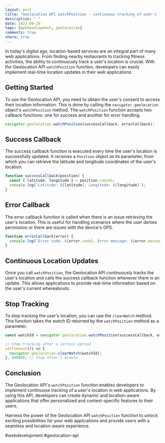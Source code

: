 ```yaml
---
layout: post
title: "Geolocation API watchPosition - continuous tracking of user's location"
description: " "
date: 2023-09-29
tags: [webdevelopment, geolocation]
comments: true
share: true
---
```


In today's digital age, location-based services are an integral part of many web applications. From finding nearby restaurants to tracking fitness activities, the ability to continuously track a user's location is crucial. With the Geolocation API `watchPosition` function, developers can easily implement real-time location updates in their web applications.

## Getting Started

To use the Geolocation API, you need to obtain the user's consent to access their location information. This is done by calling the `navigator.geolocation` object's `watchPosition` method. The `watchPosition` function accepts two callback functions: one for success and another for error handling.

```javascript
navigator.geolocation.watchPosition(successCallback, errorCallback);
```

## Success Callback

The success callback function is executed every time the user's location is successfully updated. It receives a `Position` object as its parameter, from which you can retrieve the latitude and longitude coordinates of the user's location.

```javascript
function successCallback(position) {
  const { latitude, longitude } = position.coords;
  console.log(`Latitude: ${latitude}, Longitude: ${longitude}`);
}
```

## Error Callback

The error callback function is called when there is an issue retrieving the user's location. This is useful for handling scenarios where the user denies permission or there are issues with the device's GPS.

```javascript
function errorCallback(error) {
  console.log(`Error code: ${error.code}, Error message: ${error.message}`);
}
```

## Continuous Location Updates

Once you call `watchPosition`, the Geolocation API continuously tracks the user's location and calls the success callback function whenever there is an update. This allows applications to provide real-time information based on the user's current whereabouts.

## Stop Tracking

To stop tracking the user's location, you can use the `clearWatch` method. This function takes the watch ID returned by the `watchPosition` method as a parameter.

```javascript
const watchId = navigator.geolocation.watchPosition(successCallback, errorCallback);

// Stop tracking after a certain period
setTimeout(() => {
  navigator.geolocation.clearWatch(watchId);
}, 60000); // Stop after 1 minute
```

## Conclusion

The Geolocation API's `watchPosition` function enables developers to implement continuous tracking of a user's location in web applications. By using this API, developers can create dynamic and location-aware applications that offer personalized and context-specific features to their users.

Harness the power of the Geolocation API `watchPosition` function to unlock exciting possibilities for your web applications and provide users with a seamless and location-aware experience.

#webdevelopment #geolocation-api